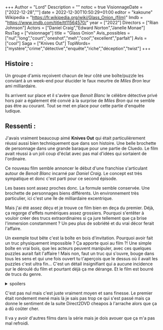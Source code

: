 +++
Author = "Lord"
Description = ""
notoc = true
VisionnageDate = ["2022-12-28",""]
date = 2022-12-30T10:50:29+01:00
editor = "kakoune"
Wikipedia = "https://fr.wikipedia.org/wiki/Glass_Onion_(film)"
Imdb = "https://www.imdb.com/title/tt11564570/"
year = ["2022"]
Directors = ["Rian Johnson"]
Actors = ["Daniel Craig","Edward Norton","Janelle Monae"]
RssTag = ["visionnage"]
title = "Glass Onion"
Avis_possibles = ["nul","long","court","oneshot","meh","cool","excellent","parfait"]
Avis = ["cool"]
Saga = ["Knives Out"]
TopWords=["mystère","crime","détective","enquête","riche","déception","twist"]
+++
## Histoire :
Un groupe d'amis reçoivent chacun de leur côté une boîte/puzzle les conviant à un week-end pour élucider le faux meurtre de *Miles Bron* leur ami milliardaire.

Ils arrivent sur place et il s'avère que *Benoit Blanc* le célèbre détective privé hors pair a également été convié à la surprise de *Miles Bron* qui ne semble pas être au courant.
Tout se met en place pour cette partie d'enquête ludique.

## Ressenti :
J'avais vraiment beaucoup aimé **Knives Out** qui était particulièrement réussi aussi bien techniquement que dans son histoire.
Une belle brochette de personnage dans une grande baraque pour une partie de Cluedo.
Le film avait réussi à un joli coup d'éclat avec pas mal d'idées qui sortaient de l'ordinaire.

Ce nouveau film semble annoncer le début d'une franchise s'articulant autour de *Benoit Blanc* incarné par *Daniel Craig*.
Le concept est très sympatique et donc c'est parti pour ce second épisode.

Les bases sont assez proches donc.
La formule semble conservée.
Une brochette de personnages biens différents.
Un environnement très particulier, ici c'est une île de milliardaire excentrique.

Mais j'ai été assez déçu et je trouve ce film bien en deça du premier.
Déjà, ça regorge d'effets numériques assez grossiers.
Pourquoi s'entêter à vouloir créer des trucs extraordinaires si ça jure tellement que ça brise l'immersion constamment ?
Un peu plus de sobriété et du vrai décor ferait l'affaire.

Un exemple tout bête c'est la boîte en bois d'invitation.
Pourquoi avoir fait un truc physiquement impossible ?
Ça apporte quoi au film ?!
Une simple boîte en vrai bois, que les acteurs peuvent manipuler, avec ces quelques puzzles aurait fait l'affaire !
Mais non, faut un truc qui s'ouvre, bouge dans tous les sens et qui une fois ouvert tu t'aperçois que le dessus où il avait les puzzles c'est ultra fin…
C'est un détail insignifiant qui a aucune incidence sur le déroulé du film et pourtant déjà ça me dérange.
Et le film est bourré de trucs du genre.

<details><summary>spoilers</summary>

Ce qui m'a dérangé c'est l'histoire.
Dans le premier c'était le point fort.

Ici, au tout début on s'attend à ce que le riche qui organise sa fausse mort comme jeu soit réellement tué mais c'est très vite désamorcé.
Du coup, la prochaine hypothèse c'est quoi ?
Que le gars qui convie tout un tas de monde chez lui… y tue des gens, du coup de base ça devient le suspect numéro 1 alors qu'il n'y a pas encore eu de meurtre.

Là, le film débute réellement, il y a le meurtre, bon bha … avec qui le mort a interragit juste avant de mourir ?
Le riche !

Bon bha tout concorde, mais comme c'est un film à twist, il va y avoir un truc.
Et … bha non.

Il se passe tout un tas de trucs plus ou moins utiles faussement alambiqué.
Mais en gros le twist principal du film c'est que *Andi* n'est pas réellement *Andi* mais sa sœur jumelle.
L'idée est pas vraiment mauvaise, ça pourrait même être sacrément bien mais l'impact est complètement foiré à mon goût.
Je m'explique :
Vers la moitié du film, on a le droit à un flashback de ce qui s'est passé avant le début du film.
On y découvre donc que *Andi* a été tuée et que du coup sa sœur jumelle se fait passer pour elle.
Mais comme ça s'est passé avant le début du film, qu'on ne connait donc pas *Andi* et qu'on a pas les motivations des persos, bha franchement on s'en carre total.
Le twist est juste naze.
Et le problème c'est que ça tourne principalement autour de ça.

En plus comme le scénariste tient absolument à ce que ce soit très explicite, la phase d'explication est très longue.
Le flashback est long, on revoit mêmes certaines scènes qui étaient un poil étrange et qui du coup sont plus compréhensive.
C'est étrange de faire ça pour un film qui a été fait pour Netflix avec donc la possibilité de faire pause et de revenir en arrière pour revoir les détails que l'on aurait pu manquer.
Bref, c'est vraiment balourd.

Et le final est assez peu satisfaisant.

</details>

C'est pas nul mais c'est juste vraiment moyen et sans finesse.
Le premier était rondement mené mais là je sais pas trop ce qui s'est passé mais ça donne le sentiment de la suite Direct2DVD cheapos à l'arrache alors que ça a dû coûter cher.

Il va y avoir d'autres films dans la série mais je dois avouer que ça m'a pas mal refroidi.



